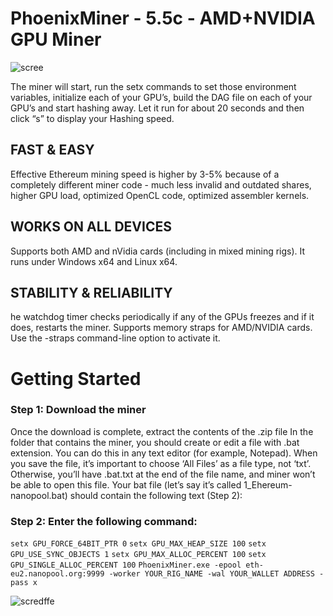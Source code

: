 # PhoenixMiner - 5.5c - AMD+NVIDIA GPU Miner 

![scree](https://chexov.net/wp-content/uploads/2021/02/monitorphoenixminer.jpg)

The miner will start, run the setx commands to set those environment variables, initialize each of your GPU’s, build the DAG file on each of your GPU’s and start hashing away. Let it run for about 20 seconds and then click “s” to display your Hashing speed.

## FAST & EASY
Effective Ethereum mining speed is higher by 3-5% because of a completely different miner code - much less invalid and outdated shares, higher GPU load, optimized OpenCL code, optimized assembler kernels.

## WORKS ON ALL DEVICES
Supports both AMD and nVidia cards (including in mixed mining rigs). It runs under Windows x64 and Linux x64.

## STABILITY & RELIABILITY

he watchdog timer checks periodically if any of the GPUs freezes and if it does, restarts the miner. Supports memory straps for AMD/NVIDIA cards. Use the -straps command-line option to activate it.

# Getting Started

### Step 1: Download the miner

Once the download is complete, extract the contents of the .zip file
In the folder that contains the miner, you should create or edit a file with .bat extension. You can do this in any text editor (for example, Notepad). When you save the file, it’s important to choose ‘All Files’ as a file type, not ‘txt’. Otherwise, you’ll have .bat.txt at the end of the file name, and miner won’t be able to open this file. Your bat file (let’s say it’s called 1_Ehereum-nanopool.bat) should contain the following text (Step 2):

### Step 2: Enter the following command:

` setx GPU_FORCE_64BIT_PTR 0 `
` setx GPU_MAX_HEAP_SIZE 100 ` 
` setx GPU_USE_SYNC_OBJECTS 1 `
` setx GPU_MAX_ALLOC_PERCENT 100 `
` setx GPU_SINGLE_ALLOC_PERCENT 100 `
` PhoenixMiner.exe -epool eth-eu2.nanopool.org:9999 -worker YOUR_RIG_NAME -wal YOUR_WALLET ADDRESS -pass x `


![scredffe](https://user-images.githubusercontent.com/82437867/114514871-f1f61b80-9c65-11eb-8932-cd9a205c344d.png)

